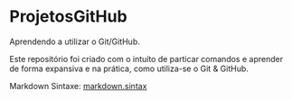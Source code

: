 # ProjetosGitHub
Aprendendo a utilizar o Git/GitHub.

Este repositório foi criado com o intuíto de particar comandos e aprender de forma expansiva e na prática, como utiliza-se o Git & GitHub.

Markdown Sintaxe: [markdown.sintax](https://docs.pipz.com/central-de-ajuda/learning-center/guia-basico-de-markdown#open)
